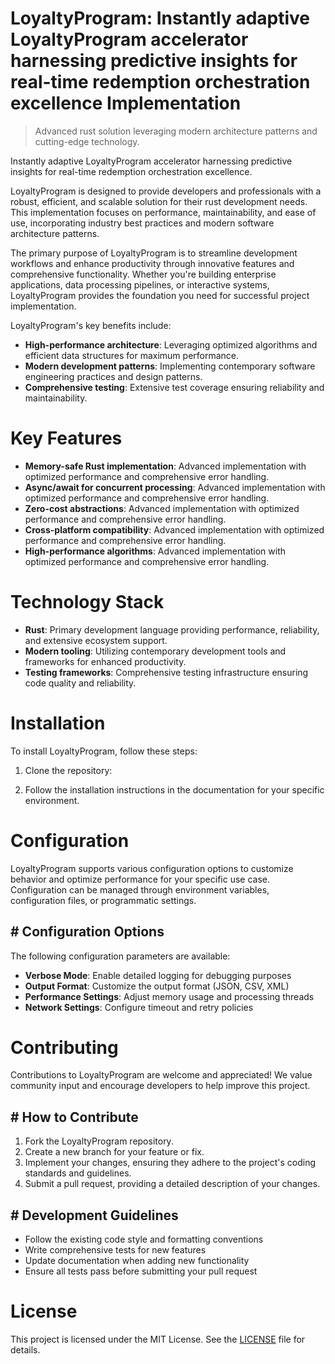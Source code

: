 <!-- fallback_LoyaltyProgram_20250810005417_94021 -->

# LoyaltyProgram: Instantly adaptive LoyaltyProgram accelerator harnessing predictive insights for real-time redemption orchestration excellence Implementation
> Advanced rust solution leveraging modern architecture patterns and cutting-edge technology.

Instantly adaptive LoyaltyProgram accelerator harnessing predictive insights for real-time redemption orchestration excellence.

LoyaltyProgram is designed to provide developers and professionals with a robust, efficient, and scalable solution for their rust development needs. This implementation focuses on performance, maintainability, and ease of use, incorporating industry best practices and modern software architecture patterns.

The primary purpose of LoyaltyProgram is to streamline development workflows and enhance productivity through innovative features and comprehensive functionality. Whether you're building enterprise applications, data processing pipelines, or interactive systems, LoyaltyProgram provides the foundation you need for successful project implementation.

LoyaltyProgram's key benefits include:

* **High-performance architecture**: Leveraging optimized algorithms and efficient data structures for maximum performance.
* **Modern development patterns**: Implementing contemporary software engineering practices and design patterns.
* **Comprehensive testing**: Extensive test coverage ensuring reliability and maintainability.

# Key Features

* **Memory-safe Rust implementation**: Advanced implementation with optimized performance and comprehensive error handling.
* **Async/await for concurrent processing**: Advanced implementation with optimized performance and comprehensive error handling.
* **Zero-cost abstractions**: Advanced implementation with optimized performance and comprehensive error handling.
* **Cross-platform compatibility**: Advanced implementation with optimized performance and comprehensive error handling.
* **High-performance algorithms**: Advanced implementation with optimized performance and comprehensive error handling.

# Technology Stack

* **Rust**: Primary development language providing performance, reliability, and extensive ecosystem support.
* **Modern tooling**: Utilizing contemporary development tools and frameworks for enhanced productivity.
* **Testing frameworks**: Comprehensive testing infrastructure ensuring code quality and reliability.

# Installation

To install LoyaltyProgram, follow these steps:

1. Clone the repository:


2. Follow the installation instructions in the documentation for your specific environment.

# Configuration

LoyaltyProgram supports various configuration options to customize behavior and optimize performance for your specific use case. Configuration can be managed through environment variables, configuration files, or programmatic settings.

## # Configuration Options

The following configuration parameters are available:

* **Verbose Mode**: Enable detailed logging for debugging purposes
* **Output Format**: Customize the output format (JSON, CSV, XML)
* **Performance Settings**: Adjust memory usage and processing threads
* **Network Settings**: Configure timeout and retry policies

# Contributing

Contributions to LoyaltyProgram are welcome and appreciated! We value community input and encourage developers to help improve this project.

## # How to Contribute

1. Fork the LoyaltyProgram repository.
2. Create a new branch for your feature or fix.
3. Implement your changes, ensuring they adhere to the project's coding standards and guidelines.
4. Submit a pull request, providing a detailed description of your changes.

## # Development Guidelines

* Follow the existing code style and formatting conventions
* Write comprehensive tests for new features
* Update documentation when adding new functionality
* Ensure all tests pass before submitting your pull request

# License

This project is licensed under the MIT License. See the [LICENSE](https://github.com/laurindoisaac/LoyaltyProgram/blob/main/LICENSE) file for details.
